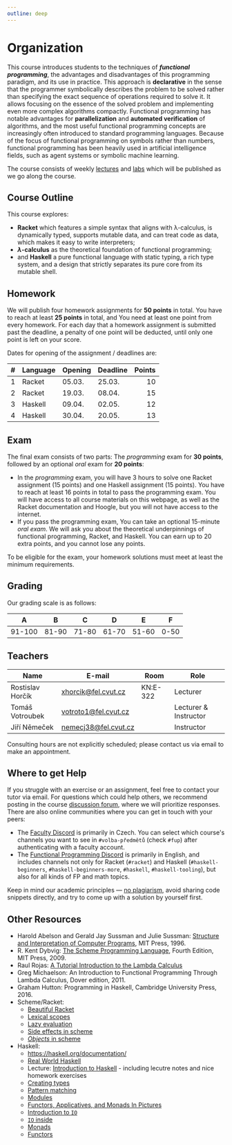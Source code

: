 ```yaml
---
outline: deep
---
```

# Organization

This course introduces students to the techniques of _**functional programming**_, the advantages
and disadvantages of this programming paradigm, and its use in practice.
This approach is **declarative** in the sense that the programmer symbolically describes the problem to be solved
rather than specifying the exact sequence of operations required to solve it. It allows focusing on
the essence of the solved problem and implementing even more complex algorithms compactly.
Functional programming has notable advantages for **parallelization** and **automated verification**
of algorithms, and the most useful functional programming concepts are increasingly often introduced
to standard programming languages. Because of the focus of functional programming on symbols rather
than numbers, functional programming has been heavily used in artificial intelligence fields, such
as agent systems or symbolic machine learning.

The course consists of weekly [lectures](lectures/) and [labs](labs/) which will be published
as we go along the course.

## Course Outline

This course explores:

* **Racket** which features a simple syntax that aligns with λ-calculus, is dynamically typed, supports mutable data, and can treat code as data, which makes it easy to write interpreters;
* **$\lambda$-calculus** as the theoretical foundation of functional programming;
* and **Haskell** a pure functional language with static typing, a rich type system, and a design that strictly separates its pure core from its mutable shell.

## Homework

We will publish four homework assignments for **50 points** in total. You have to reach at least **25 points** in total, and You need at least one point from every homework. For each day that a homework assignment is submitted past the deadline, a penalty of one point will be deducted, until only one point is left on your score.

Dates for opening of the assignment / deadlines are:

| # | Language | Opening | Deadline | Points |
| - | -------- | ------- | -------- | ------:|
| 1 | Racket   | 05.03.  | 25.03.   |     10 |
| 2 | Racket   | 19.03.  | 08.04.   |     15 |
| 3 | Haskell  | 09.04.  | 02.05.   |     12 |
| 4 | Haskell  | 30.04.  | 20.05.   |     13 |


## Exam

The final exam consists of two parts: The *programming* exam for **30 points**, followed by an optional *oral* exam for **20 points**:

- In the *programming* exam, you will have 3 hours to solve one Racket assignment (15 points) and one Haskell assignment (15 points). You have to reach at least 16 points in total to pass the programming exam. You will have access to all course materials on this webpage, as well as the Racket documentation and Hoogle, but you will not have access to the internet.
- If you pass the programming exam, You can take an optional 15-minute *oral exam*. We will ask you about the theoretical underpinnings of functional programming, Racket, and Haskell. You can earn up to 20 extra points, and you cannot lose any points.

To be eligible for the exam, your homework solutions must meet at least the minimum requirements.


## Grading
Our grading scale is as follows:

|  A   |  B  |  C  |  D  |  E  |  F  |
|------|-----|-----|-----|-----|-----|
|91-100|81-90|71-80|61-70|51-60| 0-50|


## Teachers

| Name             | E-mail                 | Room     | Role                  |
|------------------|------------------------|----------|-----------------------|
| Rostislav Horčík | <xhorcik@fel.cvut.cz>  | KN:E-322 | Lecturer              |
| Tomáš Votroubek  | <votroto1@fel.cvut.cz> |          | Lecturer & Instructor |
| Jiří Němeček     | <nemecj38@fel.cvut.cz> |          | Instructor            |

Consulting hours are not explicitly scheduled; please contact us via email to make an appointment.


## Where to get Help

If you struggle with an exercise or an assignment, feel free to contact your tutor via email. For questions which could help others, we recommend posting in the course [discussion forum](https://cw.felk.cvut.cz/forum/forum-1867.html), where we will prioritize responses. There are also online communities where you can get in touch with your peers:
* The [Faculty Discord](https://discord.gg/cvutfel) is primarily in Czech. You can select which course's channels you want to see in `#volba-předmětů` (check `#fup`) after authenticating with a faculty account.
* The [Functional Programming Discord](https://discord.gg/7C3RPWZcYg) is primarily in English, and includes channels not only for Racket (`#racket`) and Haskell (`#haskell-beginners`, `#haskell-beginners-more`, `#haskell`, `#haskell-tooling`), but also for all kinds of FP and math topics.

Keep in mind our academic principles — [no plagiarism](https://cw.fel.cvut.cz/wiki/help/common/plagiaty_opisovani), avoid sharing code snippets directly, and try to come up with a solution by yourself first.

## Other Resources

* Harold Abelson and Gerald Jay Sussman and Julie Sussman: [Structure and Interpretation of Computer Programs](https://mitpress.mit.edu/sites/default/files/sicp/full-text/book/book.html), MIT Press, 1996.
* R. Kent Dybvig: [The Scheme Programming Language](https://www.scheme.com/tspl4/), Fourth Edition, MIT Press, 2009.
* Raul Rojas: [A Tutorial Introduction to the Lambda Calculus](http://www.inf.fu-berlin.de/lehre/WS03/alpi/lambda.pdf)
* Greg Michaelson: An Introduction to Functional Programming Through Lambda Calculus, Dover edition, 2011.
* Graham Hutton: Programming in Haskell, Cambridge University Press, 2016.
* Scheme/Racket:
    * [Beautiful Racket](https://beautifulracket.com/)
    * [Lexical scopes](https://docs.racket-lang.org/guide/eval.html)
    * [Lazy evaluation](https://sites.ualberta.ca/~jhoover/325/CourseNotes/section/Scheme_3.htm )
    * [Side effects in scheme](https://courses.cs.washington.edu/courses/cse341/05au/lectures/scheme-side-effects.html)
    * [*Objects* in scheme](http://sarabander.github.io/sicp/html/3_002e1.xhtml)
* Haskell:
    * https://haskell.org/documentation/
    * [Real World Haskell](https://book.realworldhaskell.org/)
    * Lecture: [Introduction to Haskell](https://www.cis.upenn.edu/~cis1940/spring13/) - including
        lecutre notes and nice homework exercises
    * [Creating types](http://learnyouahaskell.com/making-our-own-types-and-typeclasses)
    * [Pattern matching](https://www.haskell.org/tutorial/patterns.html)
    * [Modules](https://www.haskell.org/tutorial/modules.html)
    * [Functors, Applicatives, and Monads In Pictures](https://adit.io/posts/2013-04-17-functors,_applicatives,_and_monads_in_pictures.html)
    * [Introduction to `IO`](https://wiki.haskell.org/Introduction_to_IO)
    * [`IO` inside](https://wiki.haskell.org/IO_inside)
    * [Monads](https://www.schoolofhaskell.com/user/bartosz/basics-of-haskell/10_Error_Handling)
    * [Functors](http://learnyouahaskell.com/functors-applicative-functors-and-monoids)
